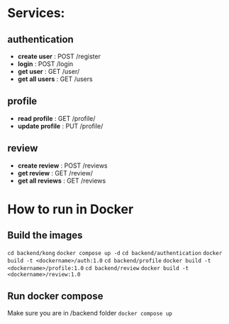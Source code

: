 # Services:
## authentication
- **create user** : POST /register
- **login** : POST /login
- **get user**  : GET /user/<id>
- **get all users**  : GET /users

## profile
- **read profile** : GET /profile/<id>
- **update profile** : PUT /profile/<id>

## review
- **create review** : POST /reviews
- **get review** : GET /review/<id>
- **get all reviews** : GET /reviews


# How to run in Docker
## Build the images
`cd backend/kong`
`docker compose up -d`
`cd backend/authentication`
`docker build -t <dockername>/auth:1.0`
`cd backend/profile`
`docker build -t <dockername>/profile:1.0`
`cd backend/review`
`docker build -t <dockername>/review:1.0`
## Run docker compose
Make sure you are in /backend folder
`docker compose up`